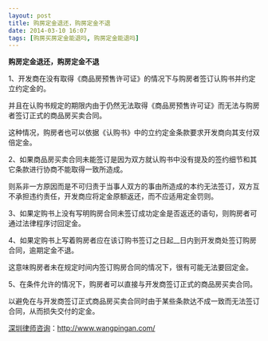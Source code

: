 ```yaml
---
layout: post
title: 购房定金退还，购房定金不退
date: 2014-03-10 16:07
tags: [购房买房定金能退吗, 购房定金能退吗]
---
```

<strong>购房定金退还，购房定金不退</strong>

1、开发商在没有取得《商品房预售许可证》的情况下与购房者签订认购书并约定立约定金的。

并且在认购书规定的期限内由于仍然无法取得《商品房预售许可证》而无法与购房者签订正式的商品房买卖合同。

这种情况，购房者也可以依据《认购书》中的立约定金条款要求开发商向其支付双倍定金。

2、如果商品房买卖合同未能签订是因为双方就认购书中没有提及的签约细节和其它条款进行协商不能取得一致所造成。

则系非一方原因而是不可归责于当事人双方的事由所造成的本约无法签订，双方互不承担违约责任，开发商应将定金原额返还，而不应适用定金罚则。

3、如果定购书上没有写明购房合同未签订成功定金是否返还的语句，则购房者可通过法律程序讨回定金。

4、如果定购书上写着购房者应在该订购书签订之日起__日内到开发商处签订购房合同，逾期定金不退。

这意味购房者未在规定时间内签订购房合同的情况下，很有可能无法要回定金。

5、在条件允许的情况下，购房者可以直接与开发商签订正式的商品房买卖合同。

以避免在与开发商签订正式商品房买卖合同时由于某些条款达不成一致而无法签订合同，从而损失交付的定金。

<a href="http://www.wangpingan.com/">深圳律师咨询</a>：<a href="http://www.wangpingan.com/">http://www.wangpingan.com/</a>

